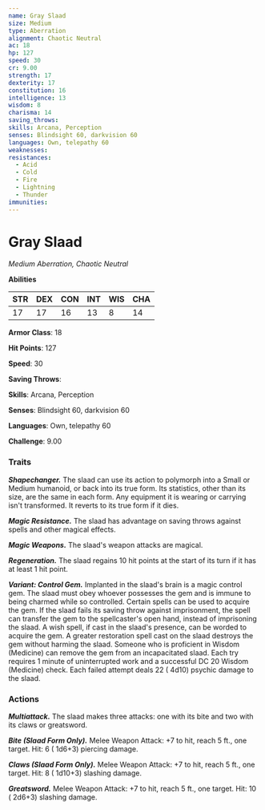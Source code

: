 ```yaml
---
name: Gray Slaad
size: Medium
type: Aberration
alignment: Chaotic Neutral
ac: 18
hp: 127
speed: 30
cr: 9.00
strength: 17
dexterity: 17
constitution: 16
intelligence: 13
wisdom: 8
charisma: 14
saving_throws: 
skills: Arcana, Perception
senses: Blindsight 60, darkvision 60
languages: Own, telepathy 60
weaknesses:
resistances:
  - Acid
  - Cold
  - Fire
  - Lightning
  - Thunder
immunities:
---
```


# Gray Slaad

*Medium Aberration, Chaotic Neutral*

**Abilities**

| STR | DEX | CON | INT | WIS | CHA |
| --- | --- | --- | --- | --- | --- |
| 17 | 17 | 16 | 13 | 8 | 14 |

**Armor Class**: 18

**Hit Points**: 127

**Speed**: 30

**Saving Throws**: 

**Skills**: Arcana, Perception

**Senses**: Blindsight 60, darkvision 60

**Languages**: Own, telepathy 60

**Challenge**: 9.00


### Traits
***Shapechanger.*** The slaad can use its action to polymorph into a Small or Medium humanoid, or back into its true form. Its statistics, other than its size, are the same in each form. Any equipment it is wearing or carrying isn't transformed. It reverts to its true form if it dies.

***Magic Resistance.*** The slaad has advantage on saving throws against spells and other magical effects.

***Magic Weapons.*** The slaad's weapon attacks are magical.

***Regeneration.*** The slaad regains 10 hit points at the start of its turn if it has at least 1 hit point.

***Variant: Control Gem.*** Implanted in the slaad's brain is a magic control gem. The slaad must obey whoever possesses the gem and is immune to being charmed while so controlled. Certain spells can be used to acquire the gem. If the slaad fails its saving throw against imprisonment, the spell can transfer the gem to the spellcaster's open hand, instead of imprisoning the slaad. A wish spell, if cast in the slaad's presence, can be worded to acquire the gem. A greater restoration spell cast on the slaad destroys the gem without harming the slaad. Someone who is proficient in Wisdom (Medicine) can remove the gem from an incapacitated slaad. Each try requires 1 minute of uninterrupted work and a successful DC 20 Wisdom (Medicine) check. Each failed attempt deals 22 ( 4d10) psychic damage to the slaad.


### Actions
***Multiattack.*** The slaad makes three attacks: one with its bite and two with its claws or greatsword.

***Bite (Slaad Form Only).*** Melee Weapon Attack:  +7 to hit, reach 5 ft., one target. Hit: 6 ( 1d6+3) piercing damage.

***Claws (Slaad Form Only).*** Melee Weapon Attack:  +7 to hit, reach 5 ft., one target. Hit: 8 ( 1d10+3) slashing damage.

***Greatsword.*** Melee Weapon Attack:  +7 to hit, reach 5 ft., one target. Hit: 10 ( 2d6+3) slashing damage.

